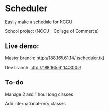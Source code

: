 Scheduler
=========

Easily make a schedule for NCCU

School project (NCCU - College of Commerce)

Live demo:
----------

Master branch: http://188.165.61.14/ (scheduler.tk)

Dev branch: http://188.165.61.14:3000/


To-do
-----
Manage 2 and 1 hour long classes

Add international-only classes
